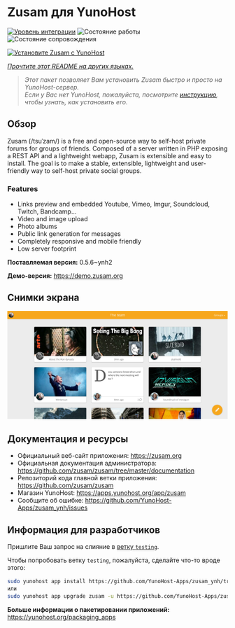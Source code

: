 <!--
Важно: этот README был автоматически сгенерирован <https://github.com/YunoHost/apps/tree/master/tools/readme_generator>
Он НЕ ДОЛЖЕН редактироваться вручную.
-->

# Zusam для YunoHost

[![Уровень интеграции](https://apps.yunohost.org/badge/integration/zusam)](https://ci-apps.yunohost.org/ci/apps/zusam/)
![Состояние работы](https://apps.yunohost.org/badge/state/zusam)
![Состояние сопровождения](https://apps.yunohost.org/badge/maintained/zusam)

[![Установите Zusam с YunoHost](https://install-app.yunohost.org/install-with-yunohost.svg)](https://install-app.yunohost.org/?app=zusam)

*[Прочтите этот README на других языках.](./ALL_README.md)*

> *Этот пакет позволяет Вам установить Zusam быстро и просто на YunoHost-сервер.*  
> *Если у Вас нет YunoHost, пожалуйста, посмотрите [инструкцию](https://yunohost.org/install), чтобы узнать, как установить его.*

## Обзор

Zusam (/tsuˈzam/) is a free and open-source way to self-host private forums for groups of friends. Composed of a server written in PHP exposing a REST API and a lightweight webapp, Zusam is extensible and easy to install.
The goal is to make a stable, extensible, lightweight and user-friendly way to self-host private social groups.

### Features

- Links preview and embedded Youtube, Vimeo, Imgur, Soundcloud, Twitch, Bandcamp...
- Video and image upload
- Photo albums
- Public link generation for messages
- Completely responsive and mobile friendly
- Low server footprint


**Поставляемая версия:** 0.5.6~ynh2

**Демо-версия:** <https://demo.zusam.org>

## Снимки экрана

![Снимок экрана Zusam](./doc/screenshots/screenshot.jpg)

## Документация и ресурсы

- Официальный веб-сайт приложения: <https://zusam.org>
- Официальная документация администратора: <https://github.com/zusam/zusam/tree/master/documentation>
- Репозиторий кода главной ветки приложения: <https://github.com/zusam/zusam>
- Магазин YunoHost: <https://apps.yunohost.org/app/zusam>
- Сообщите об ошибке: <https://github.com/YunoHost-Apps/zusam_ynh/issues>

## Информация для разработчиков

Пришлите Ваш запрос на слияние в [ветку `testing`](https://github.com/YunoHost-Apps/zusam_ynh/tree/testing).

Чтобы попробовать ветку `testing`, пожалуйста, сделайте что-то вроде этого:

```bash
sudo yunohost app install https://github.com/YunoHost-Apps/zusam_ynh/tree/testing --debug
или
sudo yunohost app upgrade zusam -u https://github.com/YunoHost-Apps/zusam_ynh/tree/testing --debug
```

**Больше информации о пакетировании приложений:** <https://yunohost.org/packaging_apps>
